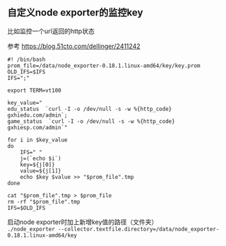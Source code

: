## 自定义node exporter的监控key
比如监控一个url返回的http状态

参考 https://blog.51cto.com/dellinger/2411242

```
#! /bin/bash
prom_file=/data/node_exporter-0.18.1.linux-amd64/key/key.prom
OLD_IFS=$IFS
IFS=";"

export TERM=vt100

key_value="
edu_status  `curl -I -o /dev/null -s -w %{http_code} gxhiedu.com/admin`;
game_status  `curl -I -o /dev/null -s -w %{http_code} gxhiesp.com/admin`"

for i in $key_value
do
    IFS=" "
    j=(`echo $i`)
    key=${j[0]}
    value=${j[1]}
    echo $key $value >> "$prom_file".tmp
done

cat "$prom_file".tmp > $prom_file
rm -rf "$prom_file".tmp
IFS=$OLD_IFS
```
启动node exporter时加上新增key值的路径（文件夹）   
`./node_exporter --collector.textfile.directory=/data/node_exporter-0.18.1.linux-amd64/key`
